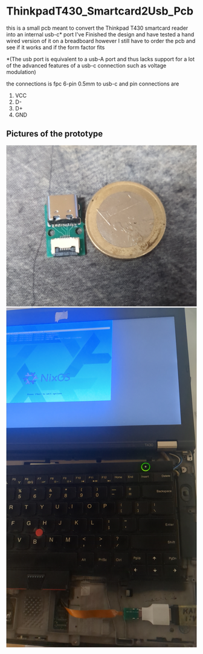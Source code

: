 # ThinkpadT430_Smartcard2Usb_Pcb
this is a small pcb meant to convert the Thinkpad T430 smartcard reader into an internal usb-c* port
I've Finished the design and have tested a hand wired version of it on a breadboard however I still have to order the pcb and see if it works and if the form factor fits

*(The usb port is equivalent to a usb-A port and thus lacks support for a lot of the advanced features of a usb-c connection such as voltage modulation)

the connections is fpc 6-pin 0.5mm to usb-c and pin connections are
1. VCC
2. D-
3. D+
4. GND


## Pictures of the prototype
![Picture of Pcb_Next_To_euro](https://github.com/CaliOn2/ThinkpadT430_Smartcard2Usb_Pcb/blob/main/Media/pcb_v_euro.jpg)
![Picture of Boot Through Prototype](https://github.com/CaliOn2/ThinkpadT430_Smartcard2Usb_Pcb/blob/main/Media/proof_of_concept.jpg)

